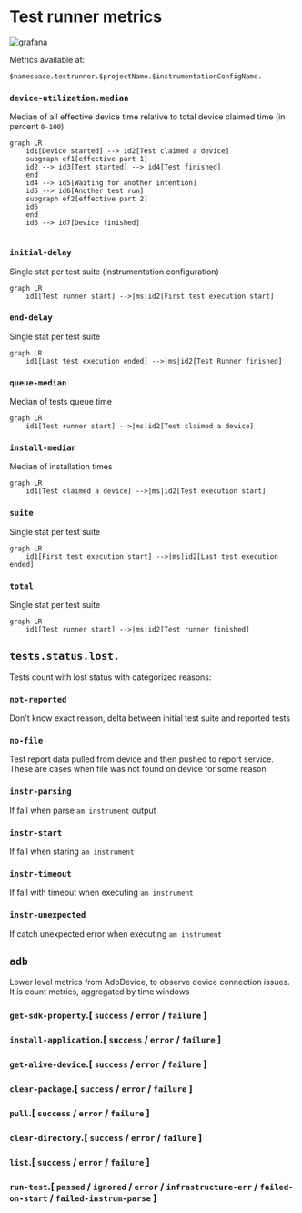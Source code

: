 # Test runner metrics

![grafana](https://user-images.githubusercontent.com/1105133/106182950-a2e53200-61b0-11eb-9615-f892fa879c84.png)

Metrics available at:

`$namespace.testrunner.$projectName.$instrumentationConfigName.`

### `device-utilization.median`

Median of all effective device time relative to total device claimed time (in percent `0-100`)

```mermaid
graph LR
    id1[Device started] --> id2[Test claimed a device] 
    subgraph ef1[effective part 1]
    id2 --> id3[Test started] --> id4[Test finished]
    end
    id4 --> id5[Waiting for another intention]
    id5 --> id6[Another test run]
    subgraph ef2[effective part 2]
    id6
    end
    id6 --> id7[Device finished]
    
```

### `initial-delay`

Single stat per test suite (instrumentation configuration)

```mermaid
graph LR
    id1[Test runner start] -->|ms|id2[First test execution start]
```

### `end-delay`

Single stat per test suite

```mermaid
graph LR
    id1[Last test execution ended] -->|ms|id2[Test Runner finished]
```

### `queue-median`

Median of tests queue time

```mermaid
graph LR
    id1[Test runner start] -->|ms|id2[Test claimed a device]
```

### `install-median`

Median of installation times

```mermaid
graph LR
    id1[Test claimed a device] -->|ms|id2[Test execution start]
```

### `suite`

Single stat per test suite

```mermaid
graph LR
    id1[First test execution start] -->|ms|id2[Last test execution ended]
```

### `total`

Single stat per test suite

```mermaid
graph LR
    id1[Test runner start] -->|ms|id2[Test runner finished]
```

## `tests.status.lost.`

Tests count with lost status with categorized reasons:

### `not-reported`

Don't know exact reason, delta between initial test suite and reported tests

### `no-file`

Test report data pulled from device and then pushed to report service.  
These are cases when file was not found on device for some reason

### `instr-parsing`

If fail when parse `am instrument` output

### `instr-start`

If fail when staring `am instrument`

### `instr-timeout`

If fail with timeout when executing `am instrument`

### `instr-unexpected`

If catch unexpected error when executing `am instrument`

## `adb`

Lower level metrics from AdbDevice, to observe device connection issues.  
It is count metrics, aggregated by time windows

### `get-sdk-property`.[ `success` / `error` / `failure` ]

### `install-application`.[ `success` / `error` / `failure` ]

### `get-alive-device`.[ `success` / `error` / `failure` ]

### `clear-package`.[ `success` / `error` / `failure` ]

### `pull`.[ `success` / `error` / `failure` ]

### `clear-directory`.[ `success` /  `error` / `failure` ]

### `list`.[ `success` / `error` / `failure` ]

### `run-test`.[ `passed` / `ignored` / `error` / `infrastructure-err` / `failed-on-start` / `failed-instrum-parse` ]

